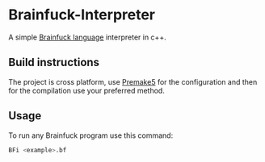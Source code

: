 # Brainfuck-Interpreter
A simple [Brainfuck language](https://esolangs.org/wiki/Brainfuck) interpreter in c++.


## Build instructions
The project is cross platform, use [Premake5](https://premake.github.io/) for the configuration and then for the compilation use your preferred method.

## Usage
To run any Brainfuck program use this command:

```bash
BFi <example>.bf
```
